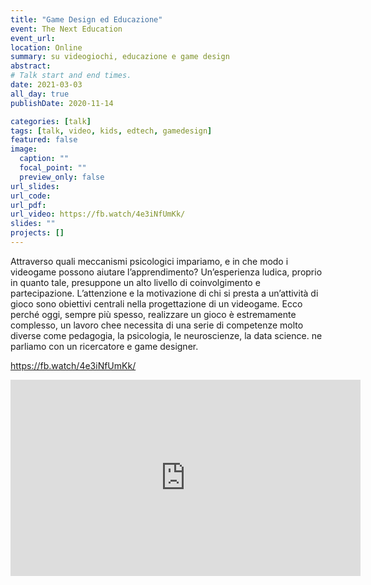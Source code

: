 ```yaml
---
title: "Game Design ed Educazione"
event: The Next Education
event_url: 
location: Online
summary: su videogiochi, educazione e game design
abstract:
# Talk start and end times.
date: 2021-03-03
all_day: true
publishDate: 2020-11-14

categories: [talk]
tags: [talk, video, kids, edtech, gamedesign]
featured: false
image:
  caption: ""
  focal_point: ""
  preview_only: false
url_slides:
url_code:
url_pdf:
url_video: https://fb.watch/4e3iNfUmKk/
slides: ""
projects: []
---
```

Attraverso quali meccanismi psicologici impariamo, e in che modo i videogame possono aiutare l’apprendimento? Un’esperienza ludica, proprio in quanto tale, presuppone un alto livello di coinvolgimento e partecipazione. L’attenzione e la motivazione di chi si presta a un’attività di gioco sono obiettivi centrali nella progettazione di un videogame. Ecco perché oggi, sempre più spesso, realizzare un gioco è estremamente complesso, un lavoro chee necessita di una serie di competenze molto diverse come pedagogia, la psicologia, le neuroscienze, la data science. ne parliamo con un ricercatore e game designer.

https://fb.watch/4e3iNfUmKk/

<iframe src="https://www.facebook.com/plugins/video.php?height=314&href=https%3A%2F%2Fwww.facebook.com%2Fthenexteducationproject%2Fvideos%2F155359019750829%2F&show_text=false&width=560" width="560" height="314" style="border:none;overflow:hidden" scrolling="no" frameborder="0" allowfullscreen="true" allow="autoplay; clipboard-write; encrypted-media; picture-in-picture; web-share" allowFullScreen="true"></iframe>

